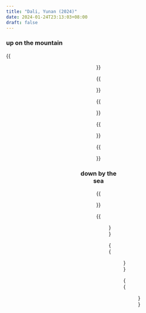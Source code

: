 ```yaml
---
title: "Dali, Yunan (2024)"
date: 2024-01-24T23:13:03+08:00
draft: false
---
```


### up on the mountain

{{<figure align="center" src="/tattooed_heart/IMG_5188.jpeg">}}

{{<figure align="center" src="/tattooed_heart/IMG_5062.jpeg">}}

{{<figure align="center" src="/tattooed_heart/IMG_5075.jpeg">}}

{{<figure align="center" src="/tattooed_heart/IMG_5087.jpeg">}}

{{<figure align="center" src="/tattooed_heart/IMG_5181.jpeg">}}

### down by the sea

{{<figure align="center" src="/tattooed_heart/IMG_5248.jpeg">}}

{{<figure align="center" src="/tattooed_heart/IMG_5236.jpeg">}}

{{<figure align="center" src="/tattooed_heart/IMG_5233.jpeg">}}

{{<figure align="center" src="/tattooed_heart/IMG_5242.jpeg">}}
